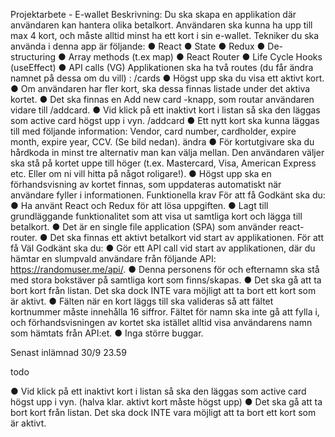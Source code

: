 Projektarbete - E-wallet
Beskrivning: Du ska skapa en applikation där användaren kan hantera olika betalkort. Användaren ska kunna ha upp till max 4 kort, och måste alltid minst ha ett kort i sin e-wallet. Tekniker du ska använda i denna app är följande:
●  React 
●  State 
●  Redux 
●  De-structuring 
●  Array methods (t.ex map) 
●  React Router
●  Life Cycle Hooks (useEffect)
●  API calls (VG)
Applikationen ska ha två routes (du får ändra namnet på dessa om du vill) :
/cards
●  Högst upp ska du visa ett aktivt kort.
●  Om användaren har fler kort, ska dessa finnas listade under det aktiva kortet.
●  Det ska finnas en Add new card -knapp, som routar användaren vidare till /addcard.
●  Vid klick på ett inaktivt kort i listan så ska den läggas som active card högst upp i vyn. 
/addcard
●  Ett nytt kort ska kunna läggas till med följande information: Vendor, card number, cardholder, expire month, expire year, CCV. (Se bild nedan). ändra
●  För kortutgivare ska du hårdkoda in minst tre alternativ man kan välja mellan. Den användaren väljer ska stå på kortet uppe till höger (t.ex. Mastercard, Visa, American Express etc. Eller om ni vill hitta på något roligare!).
●  Högst upp ska en förhandsvisning av kortet finnas, som uppdateras automatiskt när användare fyller i informationen.
Funktionella krav
För att få Godkänt ska du:
●  Ha använt React och Redux för att lösa uppgiften.
●  Lagt till grundläggande funktionalitet som att visa ut samtliga kort och lägga till betalkort.
●  Det är en single file application (SPA) som använder react-router.
●  Det ska finnas ett aktivt betalkort vid start av applikationen.
För att få Väl Godkänt ska du:
●  Gör ett API call vid start av applikationen, där du hämtar en slumpvald användare från följande API: https://randomuser.me/api/.
●  Denna personens för och efternamn ska stå med stora bokstäver på samtliga kort som finns/skapas.
●  Det ska gå att ta bort kort från listan. Det ska dock INTE vara möjligt att ta bort ett kort som är aktivt.
●  Fälten när en kort läggs till ska valideras så att fältet kortnummer måste innehålla 16 siffror. Fältet för namn ska inte gå att fylla i, och förhandsvisningen av kortet ska istället alltid visa användarens namn som hämtats från API:et.
●  Inga större buggar.

Senast inlämnad 30/9 23.59


todo


●  Vid klick på ett inaktivt kort i listan så ska den läggas som active card högst upp i vyn. 
(halva klar. aktivt kort måste högst upp)
●  Det ska gå att ta bort kort från listan. Det ska dock INTE vara möjligt att ta bort ett kort som är aktivt.


